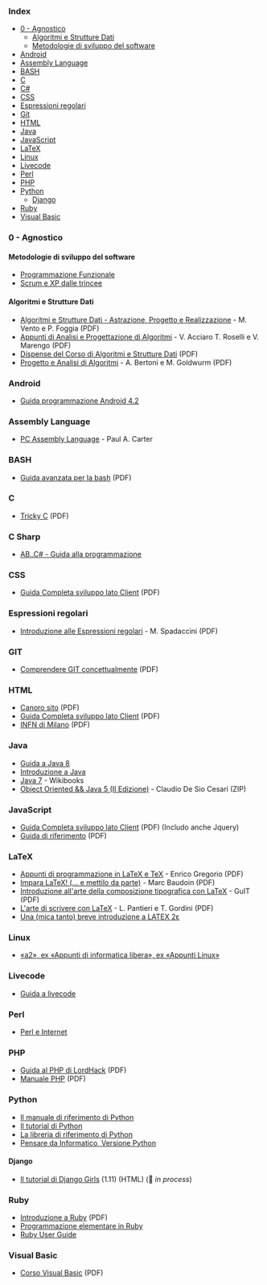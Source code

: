 ### Index

* [0 - Agnostico](#0---agnostico)
  * [Algoritmi e Strutture Dati](#algoritmi-e-strutture-dati)
  * [Metodologie di sviluppo del software](#metodologie-di-sviluppo-del-software)
* [Android](#android)
* [Assembly Language](#assembly-language)
* [BASH](#bash)
* [C](#c)
* [C#](#c-sharp)
* [CSS](#css)
* [Espressioni regolari](#espressioni-regolari)
* [Git](#git)
* [HTML](#html)
* [Java](#java)
* [JavaScript](#javascript)
* [LaTeX](#latex)
* [Linux](#linux)
* [Livecode](#livecode)
* [Perl](#perl)
* [PHP](#php)
* [Python](#python)
  * [Django](#django)
* [Ruby](#ruby)
* [Visual Basic](#visual-basic)


### 0 - Agnostico

#### Metodologie di sviluppo del software

* [Programmazione Funzionale](http://minimalprocedure.pragmas.org/writings/programmazione_funzionale/programmazione_funzionale.html)
* [Scrum e XP dalle trincee](http://www.open-ware.org/ita/news/kniberg1.htm)


#### Algoritmi e Strutture Dati

* [Algoritmi e Strutture Dati - Astrazione, Progetto e Realizzazione](http://www.astromoodle.altervista.org/download/libro-asd.pdf) - M. Vento e P. Foggia (PDF)
* [Appunti di Analisi e Progettazione di Algoritmi](https://www.sci.unich.it/~acciaro/corsoASD.pdf) - V. Acciaro T. Roselli e V. Marengo (PDF)
* [Dispense del Corso di Algoritmi e Strutture Dati](http://www.dmi.unict.it/nicosia/lectures/programmazione-scientifica/algo.pdf) (PDF)
* [Progetto e Analisi di Algoritmi](http://bertoni.di.unimi.it/Algoritmi_e_Strutture_Dati.pdf) - A. Bertoni e M. Goldwurm (PDF)


### Android

* [Guida programmazione Android 4.2](http://www.sprik.it/download/guida-programmazione-android-4-2/)


### Assembly Language

* [PC Assembly Language](http://drpaulcarter.com/pcasm/) - Paul A. Carter


### BASH

* [Guida avanzata per la bash](http://www.dmi.unict.it/diraimondo/web/wp-content/uploads/classes/so/mirror-stuff/abs-guide.pdf) (PDF)


### C

* [Tricky C](http://www.dmi.unict.it/diraimondo/web/wp-content/uploads/classes/so/mirror-stuff/Tricky_C.pdf) (PDF)


### C Sharp

* [AB..C# - Guida alla programmazione](http://www.youblisher.com/p/21542-ABC-Guida-alla-programmazione/)


### CSS

* [Guida Completa sviluppo lato Client](http://www.aiutamici.com/PortalWeb/eBook/ebook/Alessandro_Stella-Programmare_per_il_web.pdf) (PDF)


### Espressioni regolari

* [Introduzione alle Espressioni regolari](http://www.marianospadaccini.it/repository/espressioni_regolari.pdf) - M. Spadaccini (PDF)


### GIT

* [Comprendere GIT concettualmente](http://www.linuxtrent.it/sites/default/files/Comprendere%20Git%20concettualmente%20-%20Marco%20Ciampa%20-%20r1.pdf) (PDF)


### HTML

* [Canoro sito](http://canoro.altervista.org/guide/html/GuidaHTML22.pdf) (PDF)
* [Guida Completa sviluppo lato Client](http://www.aiutamici.com/PortalWeb/eBook/ebook/Alessandro_Stella-Programmare_per_il_web.pdf) (PDF)
* [INFN di Milano](http://www.mi.infn.it/~calcolo/corso_base_html/pdf/corso_base_html.pdf) (PDF)


### Java

* [Guida a Java 8](http://twiki.di.uniroma1.it/pub/Metod_prog/RS_INFO/lezioni.html)
* [Introduzione a Java](http://www.ateneonline.it/hyperbook/j_book/java2.htm)
* [Java 7](https://it.wikibooks.org/wiki/Java) - Wikibooks
* [Object Oriented && Java 5 (II Edizione)](http://www.claudiodesio.com/download/oo_&&_java_5.zip) - Claudio De Sio Cesari (ZIP)


### JavaScript

* [Guida Completa sviluppo lato Client](http://www.aiutamici.com/PortalWeb/eBook/ebook/Alessandro_Stella-Programmare_per_il_web.pdf) (PDF) (Includo anche Jquery)
* [Guida di riferimento](http://lia.deis.unibo.it/Courses/TecnologieWeb0809/materiale/laboratorio/guide/JScriptRef_Ita.pdf) (PDF)


### LaTeX

* [Appunti di programmazione in LaTeX e TeX](http://profs.sci.univr.it/~gregorio/introtex.pdf) - Enrico Gregorio (PDF)
* [Impara LaTeX! (... e mettilo da parte)](https://users.dimi.uniud.it/~gianluca.gorni/TeX/itTeXdoc/impara_latex.pdf) - Marc Baudoin (PDF)
* [Introduzione all'arte della composizione tipografica con LaTeX](http://www.guitex.org/home/images/doc/guidaguit-b5.pdf) - GuIT (PDF)
* [L'arte di scrivere con LaTeX](http://www.lorenzopantieri.net/LaTeX_files/ArteLaTeX.pdf) - L. Pantieri e T. Gordini (PDF)
* [Una (mica tanto) breve introduzione a LATEX 2ε](http://www.ctan.org/tex-archive/info/lshort/italian)


### Linux

* [«a2», ex «Appunti di informatica libera», ex «Appunti Linux»](http://archive.org/download/AppuntiDiInformaticaLibera/)


### Livecode

* [Guida a livecode](http://www.maxvessi.net/pmwiki/pmwiki.php?n=Main.GuidaALivecode)


### Perl

* [Perl e Internet](http://www.ateneonline.it/hyperbook/p_book/perl2.htm)


### PHP

* [Guida al PHP di LordHack](http://www.lordhack.altervista.org/brdp.pdf) (PDF)
* [Manuale PHP](http://francescomuscolo.altervista.org/manuale_PHP.pdf) (PDF)


### Python

* [Il manuale di riferimento di Python](http://docs.python.it/html/ref/)
* [Il tutorial di Python](http://docs.python.it/html/tut/)
* [La libreria di riferimento di Python](http://docs.python.it/html/lib/)
* [Pensare da Informatico, Versione Python](http://www.python.it/doc/Howtothink/Howtothink-html-it/index.htm)


#### Django

* [Il tutorial di Django Girls](https://tutorial.djangogirls.org/it/) (1.11) (HTML) (:construction: *in process*)


### Ruby

* [Introduzione a Ruby](http://tesi.cab.unipd.it/22937/1/Tesina_-_Introduzione_a_Ruby.pdf) (PDF)
* [Programmazione elementare in Ruby](http://minimalprocedure.pragmas.org/writings/programmazione_elementare_ruby/corso_elementare_ruby.html)
* [Ruby User Guide](http://ruby-it.org/rug_it.zip)


### Visual Basic

* [Corso Visual Basic](http://www.webalice.it/kindofapple/corsovb.pdf) (PDF)
